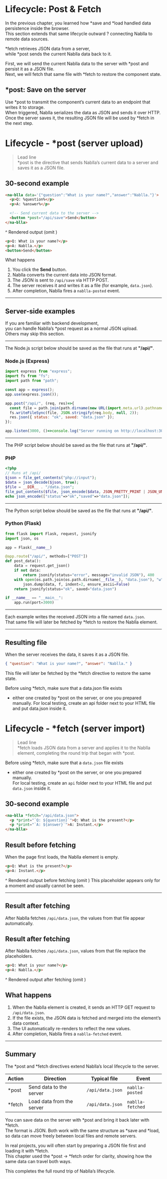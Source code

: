 # Lifecycle: Post & Fetch

In the previous chapter, you learned how *save and *load handled data persistence inside the browser.  
This section extends that same lifecycle outward ? connecting Nablla to remote data sources.

*fetch retrieves JSON data from a server,  
while *post sends the current Nablla data back to it.

First, we will send the current Nablla data to the server with *post and persist it as a JSON file.  
Next, we will fetch that same file with *fetch to restore the component state.

## *post: Save on the server

Use *post to transmit the component’s current data to an endpoint that writes it to storage.  
When triggered, Nablla serializes the data as JSON and sends it over HTTP.  
Once the server saves it, the resulting JSON file will be used by *fetch in the next step.

# Lifecycle - *post (server upload)

> Lead line  
> *post is the directive that sends Nablla’s current data to a server and saves it as a JSON file.

## 30-second example
```html
<na-blla data='{"question":"What is your name?","answer":"Nablla."}'>
  <p>Q: %question%</p>
  <p>A: %answer%</p>

  <!-- Send current data to the server -->
  <button *post="/api/save">Send</button>
</na-blla>
```
^ Rendered output (omit <na-blla>)
```html
<p>Q: What is your name?</p>
<p>A: Nablla.</p>
<button>Send</button>
```

What happens  
1. You click the **Send** button.  
2. Nablla converts the current data into JSON format.  
3. The JSON is sent to `/api/save` via HTTP POST.  
4. The server receives it and writes it as a file (for example, `data.json`).  
5. After completion, Nablla fires a `nablla-posted` event.

---

## Server-side examples

If you are familiar with backend development,  
you can handle Nablla’s *post request as a normal JSON upload.  
Others may skip this section.

---

The Node.js script below should be saved as the file that runs at **"/api/"**.

### Node.js (Express)
```js
import express from "express";
import fs from "fs";
import path from "path";

const app = express();
app.use(express.json());

app.post("/api/", (req, res)=>{
  const file = path.join(path.dirname(new URL(import.meta.url).pathname), "data.json");
  fs.writeFileSync(file, JSON.stringify(req.body, null, 2));
  res.json({ status: "ok", saved: "data.json" });
});

app.listen(3000, ()=>console.log("Server running on http://localhost:3000"));
```

---

The PHP script below should be saved as the file that runs at **"/api/"**.

### PHP
```php
<?php
// Runs at /api/
$json = file_get_contents("php://input");
$data = json_decode($json, true);
$file = __DIR__ . "/data.json";
file_put_contents($file, json_encode($data, JSON_PRETTY_PRINT | JSON_UNESCAPED_UNICODE));
echo json_encode(["status"=>"ok","saved"=>"data.json"]);
```
---

The Python script below should be saved as the file that runs at **"/api/"**.

### Python (Flask)
```python
from flask import Flask, request, jsonify
import json, os

app = Flask(__name__)

@app.route("/api/", methods=["POST"])
def post_data():
    data = request.get_json()
    if not data:
        return jsonify(status="error", message="invalid JSON"), 400
    with open(os.path.join(os.path.dirname(__file__), "data.json"), "w", encoding="utf-8") as f:
        json.dump(data, f, indent=2, ensure_ascii=False)
    return jsonify(status="ok", saved="data.json")

if __name__ == "__main__":
    app.run(port=3000)
```

---

Each example writes the received JSON into a file named `data.json`.  
That same file will later be fetched by *fetch to restore the Nablla element.

---

## Resulting file
When the server receives the data, it saves it as a JSON file.

```json
{ "question": "What is your name?", "answer": "Nablla." }
```

This file will later be fetched by the *fetch directive to restore the same state.

Before using *fetch, make sure that a data.json file exists
- either one created by *post on the server, or one you prepared manually.
For local testing, create an api folder next to your HTML file and put data.json inside it.

# Lifecycle - *fetch (server import)

> Lead line  
> *fetch loads JSON data from a server and applies it to the Nablla element, completing the round trip that began with *post.

Before using *fetch, make sure that a `data.json` file exists  
- either one created by *post on the server, or one you prepared manually.  
For local testing, create an `api` folder next to your HTML file and put `data.json` inside it.

## 30-second example
```html
<na-blla *fetch="/api/data.json">
  <p *print="`Q: ${question}`">Q: What is the present?</p>
  <p *print="`A: ${answer}`">A: Instant.</p>
</na-blla>
```

## Result before fetching
When the page first loads, the Nablla element is empty.

```html
<p>Q: What is the present?</p>
<p>A: Instant.</p>
```
^ Rendered output before fetching (omit <na-blla>)
This placeholder appears only for a moment and usually cannot be seen.

---

## Result after fetching
After Nablla fetches `/api/data.json`, the values from that file appear automatically.

## Result after fetching
After Nablla fetches `/api/data.json`, values from that file replace the placeholders.

```html
<p>Q: What is your name?</p>
<p>A: Nablla.</p>
```
^ Rendered output after fetching (omit <na-blla>)

## What happens
1. When the Nablla element is created, it sends an HTTP GET request to `/api/data.json`.  
2. If the file exists, the JSON data is fetched and merged into the element’s data context.  
3. The UI automatically re-renders to reflect the new values.  
4. After completion, Nablla fires a `nablla-fetched` event.

---

## Summary
The *post and *fetch directives extend Nablla’s local lifecycle to the server.

| Action | Direction | Typical file | Event |
|---------|------------|---------------|--------|
| *post | Send data to the server | `/api/data.json` | `nablla-posted` |
| *fetch | Load data from the server | `/api/data.json` | `nablla-fetched` |

You can save data on the server with *post and bring it back later with *fetch.  
The format is JSON. Both work with the same structure as *save and *load,  
so data can move freely between local files and remote servers.

In real projects, you will often start by preparing a JSON file first and loading it with *fetch.  
This chapter used the *post -> *fetch order for clarity, showing how the same data can travel both ways.

This completes the full round trip of Nablla’s lifecycle.
